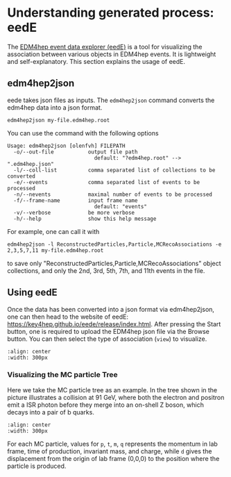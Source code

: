 Understanding generated process: eedE
===========================================

The [EDM4hep event data explorer (eedE)](https://key4hep.github.io/eede/release/index.html) is a tool for visualizing the association between various objects in EDM4hep events. It is lightweight and self-explanatory. This section explains the usage of eedE. 

## edm4hep2json

eede takes json files as inputs. The `edm4hep2json` command converts the edm4hep data into a json format.
```
edm4hep2json my-file.edm4hep.root
```
You can use the command with the following options
```
Usage: edm4hep2json [olenfvh] FILEPATH
  -o/--out-file           output file path
                            default: "?edm4hep.root" --> ".edm4hep.json"
  -l/--coll-list          comma separated list of collections to be converted
  -e/--events             comma separated list of events to be processed
  -n/--nevents            maximal number of events to be processed
  -f/--frame-name         input frame name
                            default: "events"
  -v/--verbose            be more verbose
  -h/--help               show this help message
```

For example, one can call it with 
```
edm4hep2json -l ReconstructedParticles,Particle,MCRecoAssociations -e 2,3,5,7,11 my-file.edm4hep.root
```
to save only "ReconstructedParticles,Particle,MCRecoAssociations" object collections, and only the 2nd, 3rd, 5th, 7th, and 11th events in the file.


## Using eedE

Once the data has been converted into a json format via edm4hep2json, one can then head to the website of eedE: https://key4hep.github.io/eede/release/index.html. After pressing the Start button, one is required to upload the EDM4hep json file via the Browse button. You can then select the type of association (`view`) to visualize.
```{image} https://fccsw.web.cern.ch/fccsw/tutorials/static/png/eede_upload.png
:align: center
:width: 300px
```

### Visualizing the MC particle Tree

Here we take the MC particle tree as an example.
In the tree shown in the picture illustrates a collision at 91 GeV, where both the electron and positron emit a ISR photon before they merge into an on-shell Z boson, which decays into a pair of b quarks.
```{image} https://fccsw.web.cern.ch/fccsw/tutorials/static/png/eede_Zbb_example.png
:align: center
:width: 300px
```
For each MC particle, values for `p`, `t`, `m`, `q` represents the momentum in lab frame, time of production, invariant mass, and charge, while `d` gives the displacement from the origin of lab frame (0,0,0) to the position where the particle is produced.

